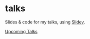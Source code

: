 # talks

Slides &amp; code for my talks, using [Slidev](https://sli.dev).

[Upcoming Talks](https://jinyuz.dev/talks)
